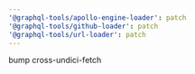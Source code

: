```yaml
---
'@graphql-tools/apollo-engine-loader': patch
'@graphql-tools/github-loader': patch
'@graphql-tools/url-loader': patch
---
```


bump cross-undici-fetch
